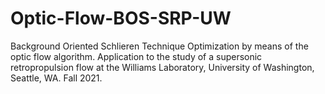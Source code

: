 # Optic-Flow-BOS-SRP-UW
Background Oriented Schlieren Technique Optimization by means of the optic flow algorithm. Application to the study of a supersonic retropropulsion flow at the Williams Laboratory, University of Washington, Seattle, WA. Fall 2021. 
